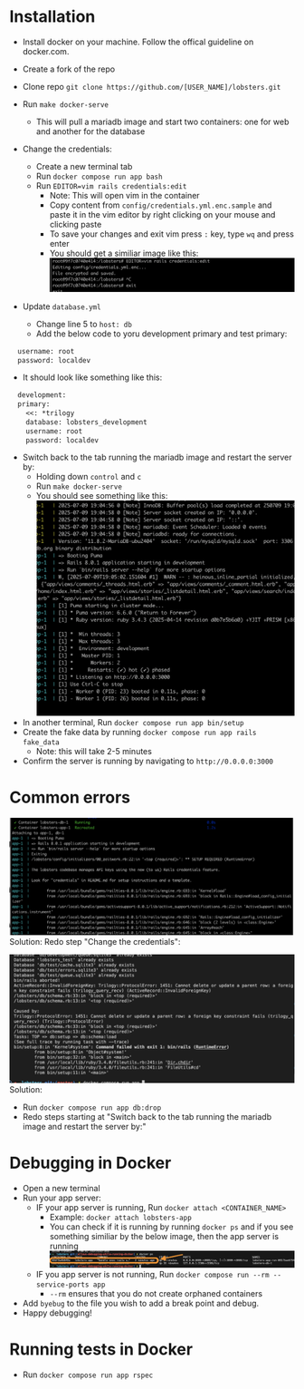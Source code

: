 # Installation

* Install docker on your machine. Follow the offical guideline on docker.com.
* Create a fork of the repo
* Clone repo `git clone https://github.com/[USER_NAME]/lobsters.git`
* Run `make docker-serve`
  * This will pull a mariadb image and start two containers: one for web and another for the database
* Change the credentials:
  * Create a new terminal tab
  * Run `docker compose run app bash`
  * Run `EDITOR=vim rails credentials:edit`
    * Note: This will open vim in the container
    * Copy content from `config/credentials.yml.enc.sample` and paste it in the vim editor by right clicking on your mouse and clicking paste
    * To save your changes and exit vim press `:` key, type `wq` and press enter
    * You should get a similiar image like this:
   ![sucessful vim](./vim_result.jpg)

* Update `database.yml`
  * Change line 5 to `host: db`
  * Add the below code to yoru development primary and test primary:

```
  username: root
  password: localdev
```

* It should look like something like this:

```
  development:
  primary:
    <<: *trilogy
    database: lobsters_development
    username: root
    password: localdev
```

* Switch back to the tab running the mariadb image and restart the server by:
  * Holding down `control` and `c`
  * Run `make docker-serve`
  * You should see something like this:
  ![server output](./server_output.jpg)
* In another terminal, Run `docker compose run app bin/setup`
* Create the fake data by running `docker compose run app rails fake_data`
  * Note: this will take 2-5 minutes
* Confirm the server is running by navigating to `http://0.0.0.0:3000`

# Common errors

![credential error](./credentials_error.jpg)
Solution: Redo step "Change the credentials":

![foreign key error](./foreign_key_error.jpg)
Solution:

* Run `docker compose run app db:drop`
* Redo steps starting at "Switch back to the tab running the mariadb image and restart the server by:"

# Debugging in Docker

* Open a new terminal
* Run your app server:
  * IF your app server is running, Run `docker attach <CONTAINER_NAME>`
    * Example: `docker attach lobsters-app`
    * You can check if it is running by running `docker ps` and if you see something similiar by the below image, then the app server is running
    ![docker ps](./docker_ps.jpg)
  * IF you app server is not running, Run `docker compose run --rm --service-ports app`
    * `--rm` ensures that you do not create orphaned containers
* Add `byebug` to the file you wish to add a break point and debug.
* Happy debugging!

# Running tests in Docker

* Run `docker compose run app rspec`
